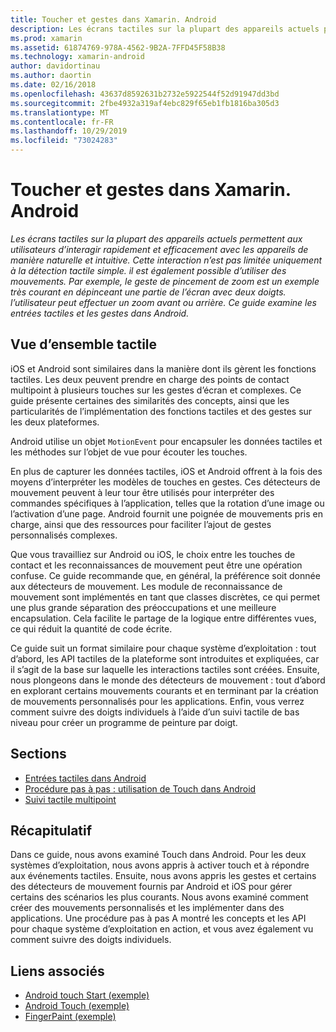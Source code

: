 ```yaml
---
title: Toucher et gestes dans Xamarin. Android
description: Les écrans tactiles sur la plupart des appareils actuels permettent aux utilisateurs d’interagir rapidement et efficacement avec les appareils de manière naturelle et intuitive. Cette interaction n’est pas limitée uniquement à la détection tactile simple. il est également possible d’utiliser des mouvements. Par exemple, le geste de pincement de zoom est un exemple très courant en dépinceant une partie de l’écran avec deux doigts. l’utilisateur peut effectuer un zoom avant ou arrière. Ce guide examine les entrées tactiles et les gestes dans Android.
ms.prod: xamarin
ms.assetid: 61874769-978A-4562-9B2A-7FFD45F58B38
ms.technology: xamarin-android
author: davidortinau
ms.author: daortin
ms.date: 02/16/2018
ms.openlocfilehash: 43637d8592631b2732e5922544f52d91947dd3bd
ms.sourcegitcommit: 2fbe4932a319af4ebc829f65eb1fb1816ba305d3
ms.translationtype: MT
ms.contentlocale: fr-FR
ms.lasthandoff: 10/29/2019
ms.locfileid: "73024283"
---
```

# <a name="touch-and-gestures-in-xamarinandroid"></a>Toucher et gestes dans Xamarin. Android

_Les écrans tactiles sur la plupart des appareils actuels permettent aux utilisateurs d’interagir rapidement et efficacement avec les appareils de manière naturelle et intuitive. Cette interaction n’est pas limitée uniquement à la détection tactile simple. il est également possible d’utiliser des mouvements. Par exemple, le geste de pincement de zoom est un exemple très courant en dépinceant une partie de l’écran avec deux doigts. l’utilisateur peut effectuer un zoom avant ou arrière. Ce guide examine les entrées tactiles et les gestes dans Android._

## <a name="touch-overview"></a>Vue d’ensemble tactile

iOS et Android sont similaires dans la manière dont ils gèrent les fonctions tactiles. Les deux peuvent prendre en charge des points de contact multipoint à plusieurs touches sur les gestes d’écran et complexes. Ce guide présente certaines des similarités des concepts, ainsi que les particularités de l’implémentation des fonctions tactiles et des gestes sur les deux plateformes.

Android utilise un objet `MotionEvent` pour encapsuler les données tactiles et les méthodes sur l’objet de vue pour écouter les touches.

En plus de capturer les données tactiles, iOS et Android offrent à la fois des moyens d’interpréter les modèles de touches en gestes. Ces détecteurs de mouvement peuvent à leur tour être utilisés pour interpréter des commandes spécifiques à l’application, telles que la rotation d’une image ou l’activation d’une page. Android fournit une poignée de mouvements pris en charge, ainsi que des ressources pour faciliter l’ajout de gestes personnalisés complexes.

Que vous travailliez sur Android ou iOS, le choix entre les touches de contact et les reconnaissances de mouvement peut être une opération confuse. Ce guide recommande que, en général, la préférence soit donnée aux détecteurs de mouvement. Les module de reconnaissance de mouvement sont implémentés en tant que classes discrètes, ce qui permet une plus grande séparation des préoccupations et une meilleure encapsulation. Cela facilite le partage de la logique entre différentes vues, ce qui réduit la quantité de code écrite.

Ce guide suit un format similaire pour chaque système d’exploitation : tout d’abord, les API tactiles de la plateforme sont introduites et expliquées, car il s’agit de la base sur laquelle les interactions tactiles sont créées. Ensuite, nous plongeons dans le monde des détecteurs de mouvement : tout d’abord en explorant certains mouvements courants et en terminant par la création de mouvements personnalisés pour les applications. Enfin, vous verrez comment suivre des doigts individuels à l’aide d’un suivi tactile de bas niveau pour créer un programme de peinture par doigt.

## <a name="sections"></a>Sections

- [Entrées tactiles dans Android](~/android/app-fundamentals/touch/android-touch-walkthrough.md)
- [Procédure pas à pas : utilisation de Touch dans Android](~/android/app-fundamentals/touch/android-touch-walkthrough.md)
- [Suivi tactile multipoint](touch-tracking.md)

## <a name="summary"></a>Récapitulatif

Dans ce guide, nous avons examiné Touch dans Android. Pour les deux systèmes d’exploitation, nous avons appris à activer touch et à répondre aux événements tactiles. Ensuite, nous avons appris les gestes et certains des détecteurs de mouvement fournis par Android et iOS pour gérer certains des scénarios les plus courants. Nous avons examiné comment créer des mouvements personnalisés et les implémenter dans des applications. Une procédure pas à pas A montré les concepts et les API pour chaque système d’exploitation en action, et vous avez également vu comment suivre des doigts individuels.

## <a name="related-links"></a>Liens associés

- [Android touch Start (exemple)](https://docs.microsoft.com/samples/xamarin/monodroid-samples/applicationfundamentals-touch-start)
- [Android Touch (exemple)](https://docs.microsoft.com/samples/xamarin/monodroid-samples/applicationfundamentals-touch-final)
- [FingerPaint (exemple)](https://docs.microsoft.com/samples/xamarin/monodroid-samples/applicationfundamentals-fingerpaint)

